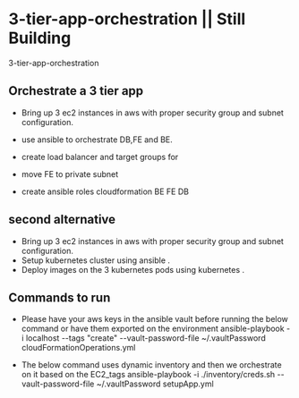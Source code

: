 # 3-tier-app-orchestration || Still Building 
3-tier-app-orchestration


##  Orchestrate a 3 tier app 

* Bring up 3 ec2 instances in aws with proper security group and subnet configuration. 
* use ansible to orchestrate DB,FE and BE.        
* create load balancer and target groups for 
* move FE to private subnet 

* create ansible roles 
cloudformation 
BE 
FE
DB 



## second alternative 
* Bring up 3 ec2 instances in aws with proper security group and subnet configuration.
* Setup kubernetes cluster using ansible .
* Deploy images on the 3 kubernetes pods using kubernetes .


## Commands to run 
* Please have your aws keys in the ansible vault before running the below command or have them exported on the environment 
ansible-playbook -i localhost --tags "create"  --vault-password-file ~/.vaultPassword cloudFormationOperations.yml

* The below command uses dynamic inventory and then we orchestrate on it based on the EC2_tags
ansible-playbook  -i ./inventory/creds.sh  --vault-password-file ~/.vaultPassword setupApp.yml


